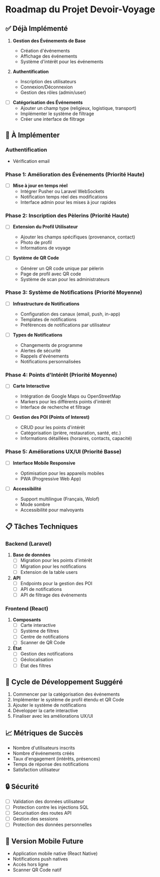 # Roadmap du Projet Devoir-Voyage

## ✅ Déjà Implémenté
1. **Gestion des Événements de Base**
   - Création d'événements
   - Affichage des événements
   - Système d'intérêt pour les événements

2. **Authentification**
   - Inscription des utilisateurs
   - Connexion/Déconnexion
   - Gestion des rôles (admin/user)

- [ ] **Catégorisation des Événements**
  - Ajouter un champ type (religieux, logistique, transport)
  - Implémenter le système de filtrage
  - Créer une interface de filtrage

## 🚀 À Implémenter

### **Authentification**
   - Vérification email

### Phase 1: Amélioration des Événements (Priorité Haute)


- [ ] **Mise à jour en temps réel**
  - Intégrer Pusher ou Laravel WebSockets
  - Notification temps réel des modifications
  - Interface admin pour les mises à jour rapides

### Phase 2: Inscription des Pèlerins (Priorité Haute)
- [ ] **Extension du Profil Utilisateur**
  - Ajouter les champs spécifiques (provenance, contact)
  - Photo de profil
  - Informations de voyage

- [ ] **Système de QR Code**
  - Générer un QR code unique par pèlerin
  - Page de profil avec QR code
  - Système de scan pour les administrateurs

### Phase 3: Système de Notifications (Priorité Moyenne)
- [ ] **Infrastructure de Notifications**
  - Configuration des canaux (email, push, in-app)
  - Templates de notifications
  - Préférences de notifications par utilisateur

- [ ] **Types de Notifications**
  - Changements de programme
  - Alertes de sécurité
  - Rappels d'événements
  - Notifications personnalisées

### Phase 4: Points d'Intérêt (Priorité Moyenne)
- [ ] **Carte Interactive**
  - Intégration de Google Maps ou OpenStreetMap
  - Markers pour les différents points d'intérêt
  - Interface de recherche et filtrage

- [ ] **Gestion des POI (Points of Interest)**
  - CRUD pour les points d'intérêt
  - Catégorisation (prière, restauration, santé, etc.)
  - Informations détaillées (horaires, contacts, capacité)

### Phase 5: Améliorations UX/UI (Priorité Basse)
- [ ] **Interface Mobile Responsive**
  - Optimisation pour les appareils mobiles
  - PWA (Progressive Web App)

- [ ] **Accessibilité**
  - Support multilingue (Français, Wolof)
  - Mode sombre
  - Accessibilité pour malvoyants

## 📋 Tâches Techniques

### Backend (Laravel)
1. **Base de données**
   - [ ] Migration pour les points d'intérêt
   - [ ] Migration pour les notifications
   - [ ] Extension de la table users

2. **API**
   - [ ] Endpoints pour la gestion des POI
   - [ ] API de notifications
   - [ ] API de filtrage des événements

### Frontend (React)
1. **Composants**
   - [ ] Carte interactive
   - [ ] Système de filtres
   - [ ] Centre de notifications
   - [ ] Scanner de QR Code

2. **État**
   - [ ] Gestion des notifications
   - [ ] Géolocalisation
   - [ ] État des filtres

## 🔄 Cycle de Développement Suggéré
1. Commencer par la catégorisation des événements
2. Implémenter le système de profil étendu et QR Code
3. Ajouter le système de notifications
4. Développer la carte interactive
5. Finaliser avec les améliorations UX/UI

## 📈 Métriques de Succès
- Nombre d'utilisateurs inscrits
- Nombre d'événements créés
- Taux d'engagement (intérêts, présences)
- Temps de réponse des notifications
- Satisfaction utilisateur

## 🔒 Sécurité
- [ ] Validation des données utilisateur
- [ ] Protection contre les injections SQL
- [ ] Sécurisation des routes API
- [ ] Gestion des sessions
- [ ] Protection des données personnelles

## 📱 Version Mobile Future
- Application mobile native (React Native)
- Notifications push natives
- Accès hors ligne
- Scanner QR Code natif